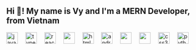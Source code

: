 <h2 align="left">Hi 👋! My name is Vy and I'm a MERN Developer, from Vietnam</h2>

<div align="left">
  <img src="https://cdn.jsdelivr.net/gh/devicons/devicon/icons/javascript/javascript-original.svg" height="30" alt="javascript logo"  />
  <img width="12" />
  <img src="https://cdn.jsdelivr.net/gh/devicons/devicon/icons/typescript/typescript-original.svg" height="30" alt="typescript logo"  />
  <img width="12" />
  <img src="https://cdn.jsdelivr.net/gh/devicons/devicon/icons/react/react-original.svg" height="30" alt="react logo"  />  <img width="12" />
  <img width="30" src="https://cdn.jsdelivr.net/gh/devicons/devicon@latest/icons/angularjs/angularjs-original.svg" />
  <img width="12" />
  <img src="https://cdn.jsdelivr.net/gh/devicons/devicon/icons/html5/html5-original.svg" height="30" alt="html5 logo"  />  <img width="12" />
  <img width="30" src="https://cdn.jsdelivr.net/gh/devicons/devicon@latest/icons/android/android-original.svg" alt="android logo" />
 <img width="12" />
  <img  width="30" src="https://cdn.jsdelivr.net/gh/devicons/devicon@latest/icons/nextjs/nextjs-original.svg" />
  <img width="12" />
<img  width="30" src="https://cdn.jsdelivr.net/gh/devicons/devicon@latest/icons/nodejs/nodejs-original.svg" />
  <img width="12" />
  <img width="30" src="https://cdn.jsdelivr.net/gh/devicons/devicon/icons/css3/css3-original.svg" height="30" alt="css3 logo"  />
  <img width="12" />
  <img src="https://cdn.jsdelivr.net/gh/devicons/devicon/icons/python/python-original.svg" height="30" alt="python logo"  />
</div>

###

